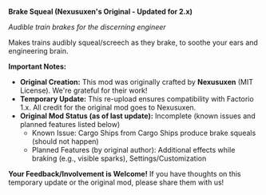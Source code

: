 **Brake Squeal (Nexusuxen's Original - Updated for 2.x)**

*Audible train brakes for the discerning engineer*

Makes trains audibly squeal/screech as they brake, to soothe your ears and engineering brain.

**Important Notes:**

* **Original Creation:** This mod was originally crafted by **Nexusuxen** (MIT License). We're grateful for their work!
* **Temporary Update:** This re-upload ensures compatibility with Factorio 1.x. All credit for the original mod goes to Nexusuxen.
* **Original Mod Status (as of last update):** Incomplete (known issues and planned features listed below)
    + Known Issue: Cargo Ships from Cargo Ships produce brake squeals (should not happen)
    + Planned Features (by original author): Additional effects while braking (e.g., visible sparks), Settings/Customization

**Your Feedback/Involvement is Welcome!** If you have thoughts on this temporary update or the original mod, please share them with us!
